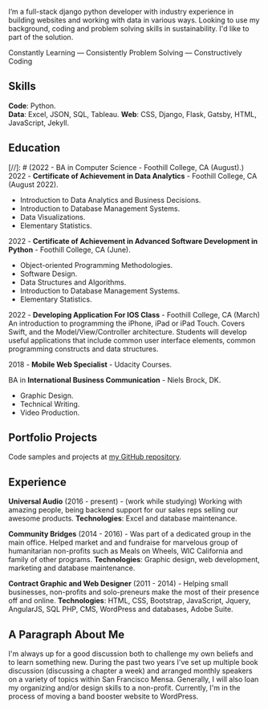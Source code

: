 I’m a full-stack django python developer with industry experience in building websites and working with data in various ways. Looking to use my background, coding and problem solving skills in sustainability. I'd like to part of the solution.

Constantly Learning — Consistently Problem Solving — Constructively Coding

## Skills
**Code**: Python.  
**Data**: Excel, JSON, SQL, Tableau.
**Web**: CSS, Django, Flask, Gatsby, HTML, JavaScript, Jekyll. 

## Education
[//]: # (2022 - BA in Computer Science - Foothill College, CA (August).)  
2022 - **Certificate of Achievement in Data Analytics** - Foothill College, CA (August 2022).
- Introduction to Data Analytics and Business Decisions.
- Introduction to Database Management Systems.
- Data Visualizations.
- Elementary Statistics.

2022 - **Certificate of Achievement in Advanced Software Development in Python** - Foothill College, CA (June). 
- Object-oriented Programming Methodologies.
- Software Design.
- Data Structures and Algorithms.
- Introduction to Database Management Systems.
- Elementary Statistics.

2022 - **Developing Application For IOS Class** - Foothill College, CA (March)
An introduction to programming the iPhone, iPad or iPad Touch. Covers Swift, and the Model/View/Controller architecture. Students will develop useful applications that include common user interface elements, common programming constructs and data structures.

2018 - **Mobile Web Specialist** - Udacity Courses. 

BA in **International Business Communication** - Niels Brock, DK.  
- Graphic Design.
- Technical Writing.
- Video Production. 

## Portfolio Projects
Code samples and projects at [my GitHub repository](https://github.com/peayah).

## Experience

**Universal Audio** 
(2016 - present) - 
(work while studying)
Working with amazing people, being backend support for our sales reps selling our awesome products. 
**Technologies**: Excel and database maintenance. 

**Community Bridges** 
(2014 - 2016) - 
Was part of a dedicated group in the main office. Helped market and and fundraise for marvelous group of humanitarian non-profits such as Meals on  Wheels, WIC California and family of other programs.
**Technologies**: Graphic design, web development, marketing and database maintenance.

**Contract Graphic and Web Designer** 
(2011 - 2014) - 
Helping small businesses, non-profits and solo-preneurs make the most of their presence off and online. 
**Technologies**: HTML, CSS, Bootstrap, JavaScript, Jquery, AngularJS, SQL PHP, CMS, WordPress and databases, Adobe Suite.

## A Paragraph About Me
I'm always up for a good discussion both to challenge my own beliefs and to learn something new. During the past two years I've set up multiple book discussion (discussing a chapter a week) and arranged monthly speakers on a variety of topics within San Francisco Mensa. Generally, I will also loan my organizing and/or design skills to a non-profit. Currently, I'm in the process of moving a band booster website to WordPress.
